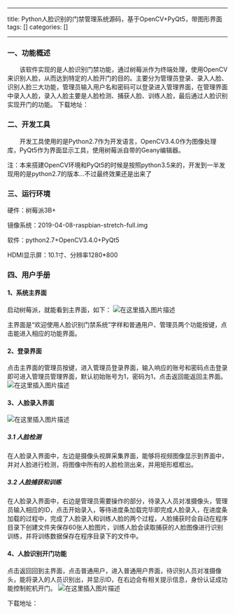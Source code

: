 
--- 
title:  Python人脸识别的门禁管理系统源码，基于OpenCV+PyQt5，带图形界面 
tags: []
categories: [] 

---
### 一、功能概述

  该软件实现的是人脸识别门禁功能，通过树莓派作为终端处理，使用OpenCV来识别人脸，从而达到特定的人脸开门的目的。主要分为管理员登录、录入人脸、识别人脸三大功能，管理员输入用户名和密码可以登录进入管理界面，在管理界面中录入人脸，录入人脸主要是人脸检测、捕获人脸、训练人脸，最后通过人脸识别实现开门的功能。 下载地址：

### 二、开发工具

  开发工具使用的是Python2.7作为开发语言，OpenCV3.4.0作为图像处理库，PyQt5作为界面显示工具，使用树莓派自带的Geany编辑器。

注：本来搭建OpenCV环境和PyQt5的时候是按照python3.5来的，开发到一半发现用的是python2.7的版本…不过最终效果还是出来了

### 三、运行环境

硬件：树莓派3B+

镜像系统：2019-04-08-raspbian-stretch-full.img

软件：python2.7+OpenCV3.4.0+PyQt5

HDMI显示屏：10.1寸、分辨率1280*800

### 四、用户手册

#### 1、系统主界面

启动树莓派，就能看到主界面，如下： <img src="https://img-blog.csdnimg.cn/17e8adc71cfc4ae4bd5a6648f28810c3.png" alt="在这里插入图片描述">

主界面是“欢迎使用人脸识别门禁系统”字样和普通用户、管理员两个功能按键，点击能进入相应的功能界面。

#### 2、登录界面

点击主界面的管理员按键，进入管理员登录界面，输入响应的账号和密码点击登录即可进入管理员管理界面，默认初始账号为1，密码为1，点击返回能返回主界面。 <img src="https://img-blog.csdnimg.cn/523c49094638488892b1cd6f9c3f821b.png" alt="在这里插入图片描述">

#### 3、人脸录入界面

<img src="https://img-blog.csdnimg.cn/17c6acd70c1c40728768f6b7d765e55e.png" alt="在这里插入图片描述">

##### 3.1 人脸检测

在人脸录入界面中，左边是摄像头视屏采集界面，能够将视频图像显示到界面中，并对人脸进行检测，将图像中所有的人脸检测出来，并用矩形框框出。

##### 3.2 人脸捕获和训练

在人脸录入界面中，右边是管理员需要操作的部分，待录入人员对准摄像头，管理员输入相应的ID，点击开始录入，等待进度条加载完毕即完成人脸录入，在进度条加载的过程中，完成了人脸录入和训练人脸的两个过程，人脸捕获时会自动在程序目录下创建文件夹保存60张人脸图片，训练人脸会读取捕获的人脸图像进行识别训练，并将训练数据保存在程序目录下的文件中。

#### 4、人脸识别开门功能

点击返回回到主界面，点击普通用户，进入普通用户界面，待识别人员对准摄像头，能将录入的人员识别出，并显示ID，在右边会有相关提示信息，身份认证成功能控制舵机开门。 <img src="https://img-blog.csdnimg.cn/66cd8d417f3a4877b1576638b6ac8c33.png" alt="在这里插入图片描述">

下载地址：
